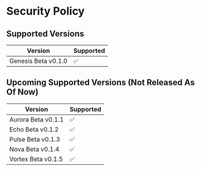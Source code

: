 # Security Policy

## Supported Versions

| Version                | Supported          |
| ---------------------- | ------------------ |
| Genesis Beta v0.1.0    | :white_check_mark: |

## Upcoming Supported Versions (Not Released As Of Now)

| Version                | Supported          |
| ---------------------- | ------------------ |
| Aurora  Beta v0.1.1    | :white_check_mark: |
| Echo    Beta v0.1.2    | :white_check_mark: |
| Pulse   Beta v0.1.3    | :white_check_mark: |
| Nova    Beta v0.1.4    | :white_check_mark: |
| Vortex  Beta v0.1.5    | :white_check_mark: |
